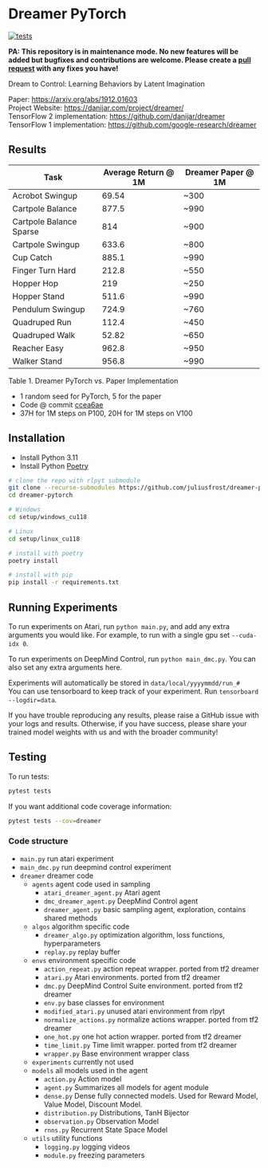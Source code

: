 # Dreamer PyTorch

[![tests](https://github.com/juliusfrost/dreamer-pytorch/workflows/tests/badge.svg)](https://github.com/juliusfrost/dreamer-pytorch/actions)


**PA: This repository is in maintenance mode. No new features will be added but bugfixes and contributions are welcome. Please create a [pull request](https://github.com/juliusfrost/dreamer-pytorch/compare) with any fixes you have!**


Dream to Control: Learning Behaviors by Latent Imagination

Paper: https://arxiv.org/abs/1912.01603  
Project Website: https://danijar.com/project/dreamer/   
TensorFlow 2 implementation: https://github.com/danijar/dreamer  
TensorFlow 1 implementation: https://github.com/google-research/dreamer  

## Results

| Task                    | Average Return @ 1M | Dreamer Paper @ 1M |
|-------------------------|---------------------|--------------------|
| Acrobot Swingup         | 69.54               | ~300               |
| Cartpole Balance        | 877.5               | ~990               |
| Cartpole Balance Sparse | 814                 | ~900               |
| Cartpole Swingup        | 633.6               | ~800               |
| Cup Catch               | 885.1               | ~990               |
| Finger Turn Hard        | 212.8               | ~550               |
| Hopper Hop              | 219                 | ~250               |
| Hopper Stand            | 511.6               | ~990               |
| Pendulum Swingup        | 724.9               | ~760               |
| Quadruped Run           | 112.4               | ~450               |
| Quadruped Walk          | 52.82               | ~650               |
| Reacher Easy            | 962.8               | ~950               |
| Walker Stand            | 956.8               | ~990               |

Table 1. Dreamer PyTorch vs. Paper Implementation

- 1 random seed for PyTorch, 5 for the paper
- Code @ commit [ccea6ae](https://github.com/juliusfrost/dreamer-pytorch/commit/ccea6ae4a397a94c328891bd78e81d52dd156cb6)
- 37H for 1M steps on P100, 20H for 1M steps on V100

## Installation

- Install Python 3.11
- Install Python [Poetry](https://python-poetry.org/docs/#installation)

```bash
# clone the repo with rlpyt submodule
git clone --recurse-submodules https://github.com/juliusfrost/dreamer-pytorch.git
cd dreamer-pytorch

# Windows
cd setup/windows_cu118

# Linux
cd setup/linux_cu118

# install with poetry
poetry install

# install with pip
pip install -r requirements.txt
```

## Running Experiments

To run experiments on Atari, run `python main.py`, and add any extra arguments you would like.
For example, to run with a single gpu set `--cuda-idx 0`.

To run experiments on DeepMind Control, run `python main_dmc.py`. You can also set any extra arguments here.

Experiments will automatically be stored in `data/local/yyyymmdd/run_#`  
You can use tensorboard to keep track of your experiment.
Run `tensorboard --logdir=data`.

If you have trouble reproducing any results, please raise a GitHub issue with your logs and results.
Otherwise, if you have success, please share your trained model weights with us and with the broader community!

## Testing

To run tests:
```bash
pytest tests
```

If you want additional code coverage information:
```bash
pytest tests --cov=dreamer
```

### Code structure
- `main.py` run atari experiment
- `main_dmc.py` run deepmind control experiment 
- `dreamer` dreamer code
  - `agents` agent code used in sampling
    - `atari_dreamer_agent.py` Atari agent
    - `dmc_dreamer_agent.py` DeepMind Control agent
    - `dreamer_agent.py` basic sampling agent, exploration, contains shared methods
  - `algos` algorithm specific code
    - `dreamer_algo.py` optimization algorithm, loss functions, hyperparameters
    - `replay.py` replay buffer
  - `envs` environment specific code
    - `action_repeat.py` action repeat wrapper. ported from tf2 dreamer
    - `atari.py` Atari environments. ported from tf2 dreamer
    - `dmc.py` DeepMind Control Suite environment. ported from tf2 dreamer
    - `env.py` base classes for environment
    - `modified_atari.py` unused atari environment from rlpyt
    - `normalize_actions.py` normalize actions wrapper. ported from tf2 dreamer
    - `one_hot.py` one hot action wrapper. ported from tf2 dreamer
    - `time_limit.py` Time limit wrapper. ported from tf2 dreamer
    - `wrapper.py` Base environment wrapper class
  - `experiments` currently not used
  - `models` all models used in the agent
    - `action.py` Action model
    - `agent.py` Summarizes all models for agent module
    - `dense.py` Dense fully connected models. Used for Reward Model, Value Model, Discount Model.
    - `distribution.py` Distributions, TanH Bijector
    - `observation.py` Observation Model
    - `rnns.py` Recurrent State Space Model
  - `utils` utility functions
    - `logging.py` logging videos
    - `module.py`  freezing parameters
